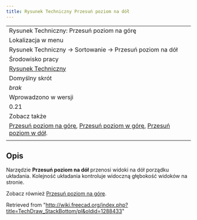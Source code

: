 ```yaml
---
title: Rysunek Techniczny Przesuń poziom na dół
---
```

|  |
| --- |
| Rysunek Techniczny: Przesuń poziom na górę |
| Lokalizacja w menu |
| Rysunek Techniczny → Sortowanie → Przesuń poziom na dół |
| Środowisko pracy |
| [Rysunek Techniczny](/TechDraw_Workbench/pl "TechDraw Workbench/pl") |
| Domyślny skrót |
| *brak* |
| Wprowadzono w wersji |
| 0.21 |
| Zobacz także |
| [Przesuń poziom na górę](/TechDraw_StackTop/pl "TechDraw StackTop/pl"), [Przesuń poziom w górę](/TechDraw_StackUp/pl "TechDraw StackUp/pl"), [Przesuń poziom w dół](/TechDraw_StackDown/pl "TechDraw StackDown/pl"). |
|  |

## Opis

Narzędzie **Przesuń poziom na dół** przenosi widoki na dół porządku układania. Kolejność układania kontroluje widoczną głębokość widoków na stronie.

Zobacz również [Przesuń poziom na górę](/TechDraw_StackTop/pl "TechDraw StackTop/pl").

Retrieved from "<http://wiki.freecad.org/index.php?title=TechDraw_StackBottom/pl&oldid=1288433>"